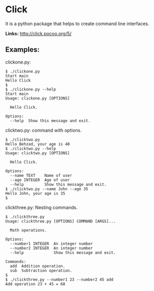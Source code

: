 # Click

It is a python package that helps to create command line interfaces.

**Links:**
http://click.pocoo.org/5/


## Examples:

clickone.py:

```
$ ./clickone.py
Start main
Hello Click
$
$ ./clickone.py --help
Start main
Usage: clickone.py [OPTIONS]

  Hello Click.

Options:
  --help  Show this message and exit.

```

clicktwo.py:
command with options.

```
$ ./clicktwo.py
Hello Behzad, your age is 40
$ ./clicktwo.py --help
Usage: clicktwo.py [OPTIONS]

  Hello Click.

Options:
  --name TEXT    Name of user
  --age INTEGER  Age of user
  --help         Show this message and exit.
$ ./clicktwo.py --name John --age 35
Hello John, your age is 35
$

```


clickthree.py:
Nesting commands.

```
$ ./clickthree.py
Usage: clickthree.py [OPTIONS] COMMAND [ARGS]...

  Math operations.

Options:
  --number1 INTEGER  An integer number
  --number2 INTEGER  An integer number
  --help             Show this message and exit.

Commands:
  add  Addition operation.
  sub  Subtraction operation.
$
$ ./clickthree.py --number1 23 --number2 45 add
Add operation 23 + 45 = 68

```
